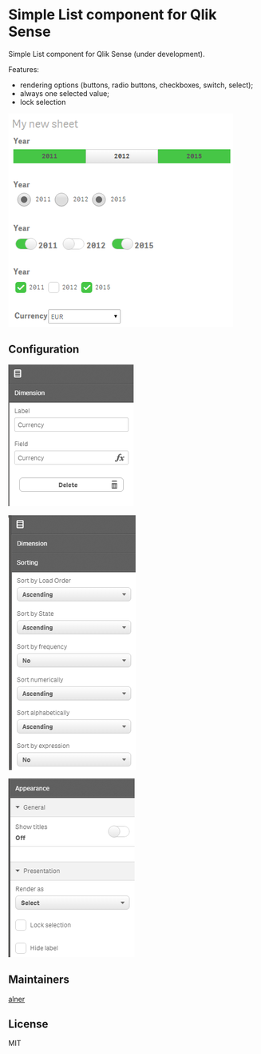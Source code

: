 # Simple List component for Qlik Sense

Simple List component for Qlik Sense (under development).

Features:
- rendering options (buttons, radio buttons, checkboxes, switch, select);
- always one selected value;
- lock selection

![Simple KPI](doc/images/component.png)

## Configuration

![Simple KPI](doc/images/dimension.png)

![Simple KPI](doc/images/sorting.png)

![Simple KPI](doc/images/appearance.png)

## Maintainers

[alner](https://github.com/alner)

## License

MIT
